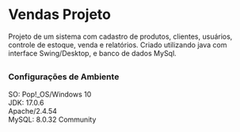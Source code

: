 # Vendas Projeto
Projeto de um sistema com cadastro de produtos, clientes, usuários, controle de estoque, venda e relatórios.
Criado utilizando java com interface Swing/Desktop, e banco de dados MySql.

##
### Configurações de Ambiente
SO: Pop!_OS/Windows 10<br>
JDK: 17.0.6<br>
Apache/2.4.54<br>
MySQL: 8.0.32 Community
